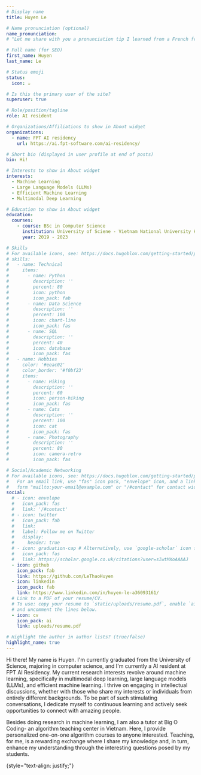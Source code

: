 ```yaml
---
# Display name
title: Huyen Le

# Name pronunciation (optional)
name_pronunciation: 
# "Let me share with you a pronunciation tip I learned from a French friend: you can quickly say 'who in,' and it will sound like my name. It's not a perfect match, but it's a good starting point!"

# Full name (for SEO)
first_name: Huyen
last_name: Le

# Status emoji
status:
  icon: ☕️

# Is this the primary user of the site?
superuser: true

# Role/position/tagline
role: AI resident 

# Organizations/Affiliations to show in About widget
organizations:
  - name: FPT AI residency
    url: https://ai.fpt-software.com/ai-residency/

# Short bio (displayed in user profile at end of posts)
bio: Hi! 

# Interests to show in About widget
interests:
  - Machine Learning
  - Large Language Models (LLMs)
  - Efficient Machine Learning 
  - Multimodal Deep Learning

# Education to show in About widget
education:
  courses:
    - course: BSc in Computer Science
      institution: University of Sciene - Vietnam National University Ho Chi Minh city
      year: 2019 - 2023

# Skills
# For available icons, see: https://docs.hugoblox.com/getting-started/page-builder/#icons
# skills:
#   - name: Technical
#     items:
#       - name: Python
#         description: ''
#         percent: 80
#         icon: python
#         icon_pack: fab
#       - name: Data Science
#         description: ''
#         percent: 100
#         icon: chart-line
#         icon_pack: fas
#       - name: SQL
#         description: ''
#         percent: 40
#         icon: database
#         icon_pack: fas
#   - name: Hobbies
#     color: '#eeac02'
#     color_border: '#f0bf23'
#     items:
#       - name: Hiking
#         description: ''
#         percent: 60
#         icon: person-hiking
#         icon_pack: fas
#       - name: Cats
#         description: ''
#         percent: 100
#         icon: cat
#         icon_pack: fas
#       - name: Photography
#         description: ''
#         percent: 80
#         icon: camera-retro
#         icon_pack: fas

# Social/Academic Networking
# For available icons, see: https://docs.hugoblox.com/getting-started/page-builder/#icons
#   For an email link, use "fas" icon pack, "envelope" icon, and a link in the
#   form "mailto:your-email@example.com" or "/#contact" for contact widget.
social:
  # - icon: envelope
  #   icon_pack: fas
  #   link: '/#contact'
  # - icon: twitter
  #   icon_pack: fab
  #   link: 
  #   label: Follow me on Twitter
  #   display:
  #     header: true
  # - icon: graduation-cap # Alternatively, use `google-scholar` icon from `ai` icon pack
  #   icon_pack: fas
  #   link: https://scholar.google.co.uk/citations?user=sIwtMXoAAAAJ
  - icon: github
    icon_pack: fab
    link: https://github.com/LeThaoHuyen
  - icon: linkedin
    icon_pack: fab
    link: https://www.linkedin.com/in/huyen-le-a36093161/
  # Link to a PDF of your resume/CV.
  # To use: copy your resume to `static/uploads/resume.pdf`, enable `ai` icons in `params.yaml`,
  # and uncomment the lines below.
  - icon: cv
    icon_pack: ai
    link: uploads/resume.pdf

# Highlight the author in author lists? (true/false)
highlight_name: true
---
```


Hi there! My name is Huyen. I'm currently graduated from the University of Science, majoring in computer science, and I'm currently a AI resident at FPT AI Residency. My current research interests revolve around machine learning, specifically in multimodal deep learning, large language models (LLMs), and efficient machine learning. I thrive on engaging in intellectual discussions, whether with those who share my interests or individuals from entirely different backgrounds. To be part of such stimulating conversations, I dedicate myself to continuous learning and actively seek opportunities to connect with amazing people. 

Besides doing research in machine learning, I am also a tutor at Big O Coding- an algorithm teaching center in Vietnam. Here, I provide personalized one-on-one algorithm courses to anyone interested. Teaching, for me, is a rewarding exchange where I share my knowledge and, in turn, enhance my understanding through the interesting questions posed by my students.

{style="text-align: justify;"}
